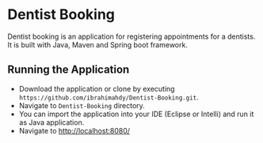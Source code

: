 # Dentist Booking

Dentist booking is an application for registering appointments for a dentists. 
It is built with Java, Maven and Spring boot framework.

## Running the Application
- Download the application or clone by executing `https://github.com/ibrahimahdy/Dentist-Booking.git`.
- Navigate to `Dentist-Booking` directory.
- You can import the application into your IDE (Eclipse or Intelli) and run it as Java application.
- Navigate to [http://localhost:8080/](http://localhost:8080/)
